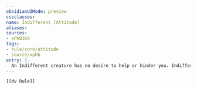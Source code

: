 ```yaml
---
obsidianUIMode: preview
cssclasses:
name: Indifferent [Attitude]
aliases:
sources:
- xPHB369
tags:
- rule/core/attitude
- source/xphb
entry: |-
  An Indifferent creature has no desire to help or hinder you. Indifferent is the default attitude of a monster.
---
```


```meta-bind-embed
[[dv Rule]]
```